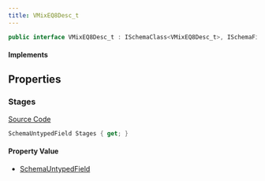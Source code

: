 ```yaml
---
title: VMixEQ8Desc_t
---
```


```csharp
public interface VMixEQ8Desc_t : ISchemaClass<VMixEQ8Desc_t>, ISchemaField, ISchemaClass, INativeHandle
```

#### Implements

## Properties

### Stages

[Source Code](https://github.com/swiftly-solution/swiftlys2/blob/beta/managed/src/SwiftlyS2.Generated/Schemas/Interfaces/VMixEQ8Desc_t.cs#L17)

```csharp
SchemaUntypedField Stages { get; }
```

#### Property Value

- [SchemaUntypedField](/docs/api/shared/schemas/schemauntypedfield)

